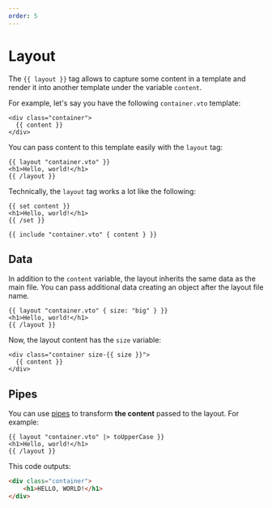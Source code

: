 ```yaml
---
order: 5
---
```


# Layout

The `{{ layout }}` tag allows to capture some content in a template and render
it into another template under the variable `content`.

For example, let's say you have the following `container.vto` template:

```vento
<div class="container">
  {{ content }}
</div>
```

You can pass content to this template easily with the `layout` tag:

```vento
{{ layout "container.vto" }}
<h1>Hello, world!</h1>
{{ /layout }}
```

Technically, the `layout` tag works a lot like the following:

```vento
{{ set content }}
<h1>Hello, world!</h1>
{{ /set }}

{{ include "container.vto" { content } }}
```

## Data

In addition to the `content` variable, the layout inherits the same data as the
main file. You can pass additional data creating an object after the layout file
name.

```vento
{{ layout "container.vto" { size: "big" } }}
<h1>Hello, world!</h1>
{{ /layout }}
```

Now, the layout content has the `size` variable:

```vento
<div class="container size-{{ size }}">
  {{ content }}
</div>
```

## Pipes

You can use [pipes](./pipes.md) to transform **the content** passed to the
layout. For example:

```vento
{{ layout "container.vto" |> toUpperCase }}
<h1>Hello, world!</h1>
{{ /layout }}
```

This code outputs:

```html
<div class="container">
	<h1>HELLO, WORLD!</h1>
</div>
```
